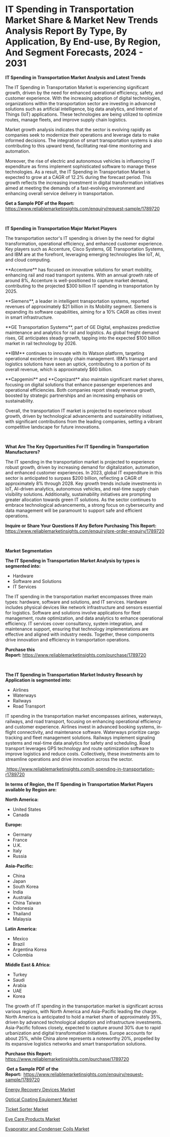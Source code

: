 <p><h1>IT Spending in Transportation Market Share & Market New Trends Analysis Report By Type, By Application, By End-use, By Region, And Segment Forecasts, 2024 - 2031</h1></p><p><strong>IT Spending in Transportation Market Analysis and Latest Trends</strong></p>
<p><p>The IT Spending in Transportation Market is experiencing significant growth, driven by the need for enhanced operational efficiency, safety, and customer experience. With the increasing adoption of digital technologies, organizations within the transportation sector are investing in advanced solutions such as artificial intelligence, big data analytics, and Internet of Things (IoT) applications. These technologies are being utilized to optimize routes, manage fleets, and improve supply chain logistics.</p><p>Market growth analysis indicates that the sector is evolving rapidly as companies seek to modernize their operations and leverage data to make informed decisions. The integration of smart transportation systems is also contributing to this upward trend, facilitating real-time monitoring and automation.</p><p>Moreover, the rise of electric and autonomous vehicles is influencing IT expenditure as firms implement sophisticated software to manage these technologies. As a result, the IT Spending in Transportation Market is expected to grow at a CAGR of 12.2% during the forecast period. This growth reflects the increasing investment in digital transformation initiatives aimed at meeting the demands of a fast-evolving environment and enhancing overall service delivery in transportation.</p></p>
<p><strong>Get a Sample PDF of the Report:&nbsp;</strong> <a href="https://www.reliablemarketinsights.com/enquiry/request-sample/1789720?utm_campaign=1948&utm_medium=2&utm_source=Github&utm_content=ia&utm_term=20122024&utm_id=it-spending-in-transportation">https://www.reliablemarketinsights.com/enquiry/request-sample/1789720</a></p>
<p>&nbsp;</p>
<p><strong>IT Spending in Transportation Major Market Players</strong></p>
<p><p>The transportation sector's IT spending is driven by the need for digital transformation, operational efficiency, and enhanced customer experience. Key players such as Accenture, Cisco Systems, GE Transportation Systems, and IBM are at the forefront, leveraging emerging technologies like IoT, AI, and cloud computing.</p><p>**Accenture** has focused on innovative solutions for smart mobility, enhancing rail and road transport systems. With an annual growth rate of around 8%, Accenture is well-positioned to capture market demand, contributing to the projected $300 billion IT spending in transportation by 2025.</p><p>**Siemens**, a leader in intelligent transportation systems, reported revenues of approximately $21 billion in its Mobility segment. Siemens is expanding its software capabilities, aiming for a 10% CAGR as cities invest in smart infrastructure.</p><p>**GE Transportation Systems**, part of GE Digital, emphasizes predictive maintenance and analytics for rail and logistics. As global freight demand rises, GE anticipates steady growth, tapping into the expected $100 billion market in rail technology by 2026.</p><p>**IBM** continues to innovate with its Watson platform, targeting operational excellence in supply chain management. IBM’s transport and logistics solutions have seen an uptick, contributing to a portion of its overall revenue, which is approximately $60 billion.</p><p>**Capgemini** and **Cognizant** also maintain significant market shares, focusing on digital solutions that enhance passenger experiences and operational efficiencies. Both companies report steady revenue growth, boosted by strategic partnerships and an increasing emphasis on sustainability.</p><p>Overall, the transportation IT market is projected to experience robust growth, driven by technological advancements and sustainability initiatives, with significant contributions from the leading companies, setting a vibrant competitive landscape for future innovations.</p></p>
<p>&nbsp;</p>
<p><strong>What Are The Key Opportunities For IT Spending in Transportation Manufacturers?</strong></p>
<p><p>The IT spending in the transportation market is projected to experience robust growth, driven by increasing demand for digitalization, automation, and enhanced customer experiences. In 2023, global IT expenditure in this sector is anticipated to surpass $200 billion, reflecting a CAGR of approximately 8% through 2028. Key growth trends include investments in IoT, AI-driven analytics, autonomous vehicles, and real-time supply chain visibility solutions. Additionally, sustainability initiatives are prompting greater allocation towards green IT solutions. As the sector continues to embrace technological advancements, a strong focus on cybersecurity and data management will be paramount to support safe and efficient operations.</p></p>
<p><strong>Inquire or Share Your Questions If Any Before Purchasing This Report:</strong> <a href="https://www.reliablemarketinsights.com/enquiry/pre-order-enquiry/1789720?utm_campaign=1948&utm_medium=2&utm_source=Github&utm_content=ia&utm_term=20122024&utm_id=it-spending-in-transportation">https://www.reliablemarketinsights.com/enquiry/pre-order-enquiry/1789720</a></p>
<p>&nbsp;</p>
<p><strong>Market Segmentation</strong></p>
<p><strong>The IT Spending in Transportation Market Analysis by types is segmented into:</strong></p>
<p><ul><li>Hardware</li><li>Software and Solutions</li><li>IT Services</li></ul></p>
<p><p>The IT spending in the transportation market encompasses three main types: hardware, software and solutions, and IT services. Hardware includes physical devices like network infrastructure and sensors essential for logistics. Software and solutions involve applications for fleet management, route optimization, and data analytics to enhance operational efficiency. IT services cover consultancy, system integration, and maintenance support, ensuring that technology implementations are effective and aligned with industry needs. Together, these components drive innovation and efficiency in transportation operations.</p></p>
<p><strong>Purchase this Report:&nbsp;</strong><a href="https://www.reliablemarketinsights.com/purchase/1789720?utm_campaign=1948&utm_medium=2&utm_source=Github&utm_content=ia&utm_term=20122024&utm_id=it-spending-in-transportation">https://www.reliablemarketinsights.com/purchase/1789720</a></p>
<p>&nbsp;</p>
<p><strong>The IT Spending in Transportation Market Industry Research by Application is segmented into:</strong></p>
<p><ul><li>Airlines</li><li>Waterways</li><li>Railways</li><li>Road Transport</li></ul></p>
<p><p>IT spending in the transportation market encompasses airlines, waterways, railways, and road transport, focusing on enhancing operational efficiency and customer experience. Airlines invest in advanced booking systems, in-flight connectivity, and maintenance software. Waterways prioritize cargo tracking and fleet management solutions. Railways implement signaling systems and real-time data analytics for safety and scheduling. Road transport leverages GPS technology and route optimization software to improve logistics and reduce costs. Collectively, these investments aim to streamline operations and drive innovation across the sector.</p></p>
<p><a href="https://www.reliablemarketinsights.com/it-spending-in-transportation-r1789720?utm_campaign=1948&utm_medium=2&utm_source=Github&utm_content=ia&utm_term=20122024&utm_id=it-spending-in-transportation">&nbsp;https://www.reliablemarketinsights.com/it-spending-in-transportation-r1789720</a></p>
<p><strong>In terms of Region, the IT Spending in Transportation Market Players available by Region are:</strong></p>
<p>
    <p> <strong> North America: </strong>
        <ul>
            <li>United States</li>
            <li>Canada</li>
        </ul>
        </p> 
    <p> <strong> Europe: </strong>
        <ul>
            <li>Germany</li>
            <li>France</li>
            <li>U.K.</li>
            <li>Italy</li>
            <li>Russia</li>
        </ul>
        </p> 
    <p> <strong> Asia-Pacific: </strong>
        <ul>
            <li>China</li>
            <li>Japan</li>
            <li>South Korea</li>
            <li>India</li>
            <li>Australia</li>
            <li>China Taiwan</li>
            <li>Indonesia</li>
            <li>Thailand</li>
            <li>Malaysia</li>
        </ul>
        </p> 
    <p> <strong> Latin America: </strong>
        <ul>
            <li>Mexico</li>
            <li>Brazil</li>
            <li>Argentina Korea</li>
            <li>Colombia</li>
        </ul>
        </p> 
    <p> <strong> Middle East & Africa: </strong>
        <ul>
            <li>Turkey</li>
            <li>Saudi</li>
            <li>Arabia</li>
            <li>UAE</li>
            <li>Korea</li>
        </ul>
    </p>
    </p>
<p><p>The growth of IT spending in the transportation market is significant across various regions, with North America and Asia-Pacific leading the charge. North America is anticipated to hold a market share of approximately 35%, driven by advanced technological adoption and infrastructure investments. Asia-Pacific follows closely, expected to capture around 30% due to rapid urbanization and digital transformation initiatives. Europe accounts for about 25%, while China alone represents a noteworthy 20%, propelled by its expansive logistics networks and smart transportation solutions.</p></p>
<p><strong>Purchase this Report: </strong><a href="https://www.reliablemarketinsights.com/purchase/1789720?utm_campaign=1948&utm_medium=2&utm_source=Github&utm_content=ia&utm_term=20122024&utm_id=it-spending-in-transportation">https://www.reliablemarketinsights.com/purchase/1789720</a></p>
<p>&nbsp;<strong>Get a Sample PDF of the Report:&nbsp;&nbsp;</strong><a href="https://www.reliablemarketinsights.com/enquiry/request-sample/1789720?utm_campaign=1948&utm_medium=2&utm_source=Github&utm_content=ia&utm_term=20122024&utm_id=it-spending-in-transportation">https://www.reliablemarketinsights.com/enquiry/request-sample/1789720</a></p>
<p><strong></strong></p>
<p><p><a href="https://www.linkedin.com/pulse/energy-recovery-devices-market-research-report-provides-comprehensive-tyrcf?utm_campaign=1948&utm_medium=2&utm_source=Github&utm_content=ia&utm_term=20122024&utm_id=it-spending-in-transportation">Energy Recovery Devices Market</a></p><p><a href="https://www.linkedin.com/pulse/optical-coating-equipment-market-expected-grow-105-cagr-from-2024-rizpf?utm_campaign=1948&utm_medium=2&utm_source=Github&utm_content=ia&utm_term=20122024&utm_id=it-spending-in-transportation">Optical Coating Equipment Market</a></p><p><a href="https://www.linkedin.com/pulse/global-ticket-sorter-market-trends-analysis-future-growth-tadxf?utm_campaign=1948&utm_medium=2&utm_source=Github&utm_content=ia&utm_term=20122024&utm_id=it-spending-in-transportation">Ticket Sorter Market</a></p><p><a href="https://www.linkedin.com/pulse/key-drivers-eye-care-products-market-expansion-2024-2031-mowmf?utm_campaign=1948&utm_medium=2&utm_source=Github&utm_content=ia&utm_term=20122024&utm_id=it-spending-in-transportation">Eye Care Products Market</a></p><p><a href="https://www.linkedin.com/pulse/anticipated-growth-evaporator-condenser-coils-market-47-cagr-jgr3f?utm_campaign=1948&utm_medium=2&utm_source=Github&utm_content=ia&utm_term=20122024&utm_id=it-spending-in-transportation">Evaporator and Condenser Coils Market</a></p></p>